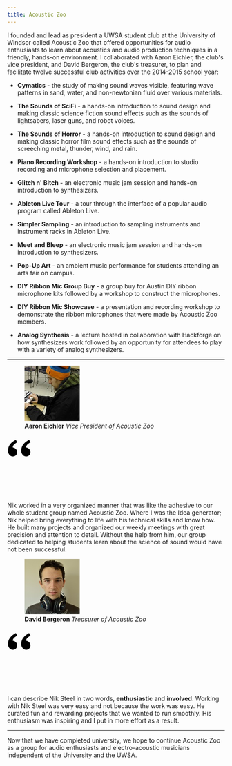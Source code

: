 ```yaml
---
title: Acoustic Zoo
---
```


I founded and lead as president a UWSA student club at the University of Windsor called 
Acoustic Zoo that offered opportunities for audio enthusiasts to learn about acoustics
and audio production techniques in a friendly, hands-on environment. I collaborated with
Aaron Eichler, the club's vice president, and David Bergeron, the club's treasurer, to 
plan and facilitate twelve successful club activities over the 2014-2015 school year:

* **Cymatics** - the study of making sound waves visible, featuring wave patterns in sand, water,
  and non-newtonian fluid over various materials.
  
* **The Sounds of SciFi** - a hands-on introduction to sound design and making classic science 
  fiction sound effects such as the sounds of lightsabers, laser guns, and robot voices.

* **The Sounds of Horror** - a hands-on introduction to sound design and making classic horror film
  sound effects such as the sounds of screeching metal, thunder, wind, and rain.
  
* **Piano Recording Workshop** - a hands-on introduction to studio recording and microphone selection and placement.
  
* **Glitch n' Bitch** - an electronic music jam session and hands-on introduction to synthesizers.

* **Ableton Live Tour** - a tour through the interface of a popular audio program called Ableton Live.
  
* **Simpler Sampling** - an introduction to sampling instruments and instrument racks in Ableton Live.

* **Meet and Bleep** - an electronic music jam session and hands-on introduction to synthesizers.

* **Pop-Up Art** - an ambient music performance for students attending an arts fair on campus.

* **DIY Ribbon Mic Group Buy** - a group buy for Austin DIY ribbon microphone kits followed by a workshop to
  construct the microphones.
  
* **DIY Ribbon Mic Showcase** - a presentation and recording workshop to demonstrate the ribbon 
  microphones that were made by Acoustic Zoo members.
  
* **Analog Synthesis** - a lecture hosted in collaboration with Hackforge on how synthesizers work followed by
  an opportunity for attendees to play with a variety of analog synthesizers.
  
<hr>

<div class="work-testimonial">
  <figure class="client-face">
    <img src="assets/img/work/proj-5/face-aaron.jpg" alt="Aaron Eichler">
    <figcaption>
      <strong class="client-name">Aaron Eichler</strong>
      <em class="client-title">Vice President of Acoustic Zoo</em>
    </figcaption>
  </figure>

  <div class="client-content">
    <div class="client-quote-mark">
       <svg version="1.1" id="Layer_1" xmlns="http://www.w3.org/2000/svg" xmlns:xlink="http://www.w3.org/1999/xlink" x="0px" y="0px" enable-background="new 0 0 55 55" xml:space="preserve">
         <path d="M50.692,9.732c-12.207,6.16-18.309,14.697-18.309,25.615c0,3.64,1.147,6.733,3.443,9.28c2.295,2.548,5.01,3.821,8.146,3.821
            c2.799,0,5.123-0.979,6.971-2.939c1.848-1.959,2.771-4.367,2.771-7.223c0-2.688-0.953-5.052-2.855-7.097
            c-1.904-2.043-4.312-3.233-7.223-3.569c0-4.535,3.415-8.482,10.246-11.842L50.692,9.732z M19.87,9.732
            C7.72,15.891,1.645,24.429,1.645,35.347c0,3.64,1.134,6.733,3.401,9.28c2.268,2.548,4.968,3.821,8.104,3.821
            c2.799,0,5.136-0.979,7.013-2.939c1.875-1.959,2.813-4.367,2.813-7.223c0-2.688-0.953-5.052-2.856-7.097
            c-1.904-2.043-4.34-3.233-7.307-3.569c0-4.535,3.443-8.482,10.33-11.842L19.87,9.732z"></path>
       </svg>
    </div>
    Nik worked in a very organized manner that was like the adhesive to our whole student 
    group named Acoustic Zoo. Where I was the Idea generator; Nik helped bring everything 
    to life with his technical skills and know how. He built many projects and
    organized our  weekly meetings with great precision and attention to detail. Without the help 
    from him, our group dedicated to helping students learn about the science of sound would have 
    not been successful.
  </div>
</div>

<div class="work-testimonial">
  <figure class="client-face">
    <img src="assets/img/work/proj-5/face-david.jpg" alt="David Bergeron">
    <figcaption>
      <strong class="client-name">David Bergeron</strong>
      <em class="client-title">Treasurer of Acoustic Zoo</em>
    </figcaption>
  </figure>
  <div class="client-content">
    <div class="client-quote-mark">
       <svg version="1.1" id="Layer_1" xmlns="http://www.w3.org/2000/svg" xmlns:xlink="http://www.w3.org/1999/xlink" x="0px" y="0px" enable-background="new 0 0 55 55" xml:space="preserve">
         <path d="M50.692,9.732c-12.207,6.16-18.309,14.697-18.309,25.615c0,3.64,1.147,6.733,3.443,9.28c2.295,2.548,5.01,3.821,8.146,3.821
            c2.799,0,5.123-0.979,6.971-2.939c1.848-1.959,2.771-4.367,2.771-7.223c0-2.688-0.953-5.052-2.855-7.097
            c-1.904-2.043-4.312-3.233-7.223-3.569c0-4.535,3.415-8.482,10.246-11.842L50.692,9.732z M19.87,9.732
            C7.72,15.891,1.645,24.429,1.645,35.347c0,3.64,1.134,6.733,3.401,9.28c2.268,2.548,4.968,3.821,8.104,3.821
            c2.799,0,5.136-0.979,7.013-2.939c1.875-1.959,2.813-4.367,2.813-7.223c0-2.688-0.953-5.052-2.856-7.097
            c-1.904-2.043-4.34-3.233-7.307-3.569c0-4.535,3.443-8.482,10.33-11.842L19.87,9.732z"></path>
       </svg>
    </div>
    I can describe Nik Steel in two words, <strong>enthusiastic</strong> and <strong>involved</strong>. 
    Working with Nik Steel was very easy and not because the work was easy. 
    He curated fun and rewarding projects that we wanted to run smoothly. 
    His enthusiasm was inspiring and I put in more effort as a result.
  </div>
</div>

<hr>

Now that we have completed university, we hope to continue Acoustic Zoo as a group for 
audio enthusiasts and electro-acoustic musicians independent of the University and the UWSA.  